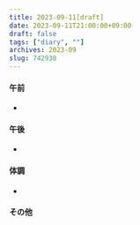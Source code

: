 ```yaml
---
title: 2023-09-11[draft]
date: 2023-09-11T21:00:00+09:00
draft: false
tags: ["diary", ""]
archives: 2023-09
slug: 742938
---
```

#### 午前
- 
#### 午後
- 
#### 体調
- 
#### その他